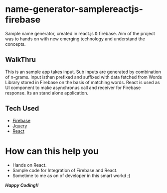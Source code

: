 # name-generator-samplereactjs-firebase
Sample name generator, created in react.js &amp; firebase. Aim of the project was to hands on with new emerging technology and understand the concepts.

## WalkThru
This is an sample app takes input. Sub inputs are generated by combination of n-grams. Input isthen prefixed and suffixed with data fetched from Words Library stored in Firebase on the basis of matching words. React is used as UI component to make asynchronus call and receiver for Firebase response. Its an stand alone application. 

## Tech Used

 - [Firebase](https://www.firebase.com/)
 - [Jquery](https://jquery.com/)
 - [React](https://facebook.github.io/react/)

# How can this help you
  - Hands on React.
  - Sample code for Integration of Firebase and React.
  - Sometime to me as on of developer in this smart workd ;)

***Happy Coding!!***
  
